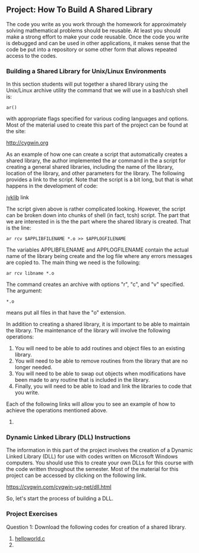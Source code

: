 ## Project: How To Build A Shared Library

The code you write as you work through the homework for approximately solving mathematical problems should be reusable. At
least you should make a strong effort to make your code reusable. Once the code you write is debugged and can be used in
other applications, it makes sense that the code be put into a repository or some other form that allows repeated access to
the codes.

### Building a Shared Library for Unix/Linux Environments

In this section students will put together a shared library using the Unix/Linux archive utility the command that we will use
in a bash/csh shell is:

    ar()

with appropriate flags specified for various coding languages and options. Most of the material used to create this part of the
project can be found at the site:

http://cygwin.org

As an example of how one can create a script that automatically creates a shared library, the author implemented the ar command
in the a script for creating a general shared libraries, including the name of the library, location of the library, and other
parameters for the library. The following provides a link to the script. Note that the script is a bit long, but that is what
happens in the development of code:

[jvklib](https://jvkoebbe.github.io/math4610/projects/jvklib) link
    
The script given above is rather complicated looking. However, the script can be broken down into chunks of shell (in fact,
tcsh) script. The part that we are interested in is the the part where the shared library is created. That is the line:

    ar rcv $APPLIBFILENAME *.o >> $APPLOGFILENAME

The variables APPLIBFILENAME and APPLOGFILENAME contain the actual name of the library being create and the log file where any
errors messages are copied to. The main thing we need is the following:

    ar rcv libname *.o
    
The command creates an archive with options "r", "c", and "v" specified. The argument:

    *.o

means put all files in that have the "o" extension.

In addition to creating a shared library, it is important to be able to maintain the library. The maintenance of the library
will involve the following operations:

1. You will need to be able to add routines and object files to an existing library.
2. You will need to be able to remove routines from the library that are no longer needed.
3. You will need to be able to swap out objects when modifications have been made to any routine that is included in the
   library.
4. Finally, you will need to be able to load and link the libraries to code that you write.

Each of the following links will allow you to see an example of how to achieve the operations mentioned above.

1. 

### Dynamic Linked Library (DLL) Instructions

The information in this part of the project involves the creation of a Dynamic Linked Library (DLL) for use with codes written
on Microsoft Windows computers. You should use this to create your own DLLs for this course with the code written throughout
the semester. Most of the material for this project can be accessed by clicking on the following link.

https://cygwin.com/cygwin-ug-net/dll.html

So, let's start the process of building a DLL.

### Project Exercises

Question 1: Download the following codes for creation of a shared library.

1. [helloworld.c](https://jvkoebbe/math4610/projects/helloWorld.c)
2.
